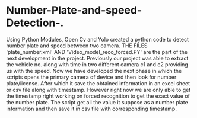 # Number-Plate-and-speed-Detection-.
Using Python Modules, Open Cv and Yolo created a python code to detect number plate and speed between two camera.
THE FILES 'plate_number.xml' AND 'Video_model_reco_forced.PY' are the part of the next development in the project.
Previously our project was able to extract the vehicle no. along with time in two different camera c1 and c2 providing us with the speed.
Now we have developed the next phase in which the scripts opens the primary camera of device and then look for number plate/license.
After which it save the obtained information in an excel sheet or csv file along with timestamp.
However right now we are only able to get the timestamp right working on forced recognition to get the exact value of the number plate.
The script get all the value it suppose as a number plate information and then save it in csv file with corresponding timestamp.
